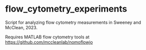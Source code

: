 # flow_cytometry_experiments
Script for analyzing flow cytometry measurements in Sweeney and McClean, 2023.

Requires MATLAB flow cytometry tools at https://github.com/mccleanlab/nomoflowjo
